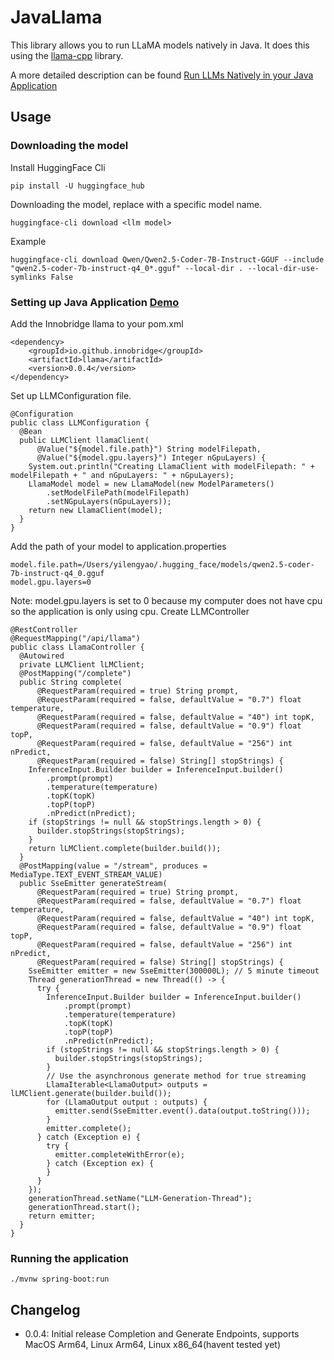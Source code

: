 # JavaLlama
This library allows you to run LLaMA models natively in Java.
It does this using the [llama-cpp](https://github.com/ggerganov/llama.cpp) library.

A more detailed description can be found [Run LLMs Natively in your Java Application
](https://www.linkedin.com/pulse/run-llms-natively-your-java-application-yi-leng-yao-brpnc/?trackingId=4WCES9EnTHGkGd7U%2FZt12w%3D%3D)

## Usage

### Downloading the model
Install HuggingFace Cli

```
pip install -U huggingface_hub
```

Downloading the model, replace <llm model> with a specific model name.

```
huggingface-cli download <llm model>
```

Example

```
huggingface-cli download Qwen/Qwen2.5-Coder-7B-Instruct-GGUF --include "qwen2.5-coder-7b-instruct-q4_0*.gguf" --local-dir . --local-dir-use-symlinks False
```

### Setting up Java Application [Demo](https://github.com/InnoBridge/JavaLlamaDemo)
Add the Innobridge llama to your pom.xml

```
<dependency>
    <groupId>io.github.innobridge</groupId>
    <artifactId>llama</artifactId>
    <version>0.0.4</version>
</dependency>
```

Set up LLMConfiguration file.

```
@Configuration
public class LLMConfiguration {
  @Bean
  public LLMClient llamaClient(
      @Value("${model.file.path}") String modelFilepath,
      @Value("${model.gpu.layers}") Integer nGpuLayers) {
    System.out.println("Creating LlamaClient with modelFilepath: " + modelFilepath + " and nGpuLayers: " + nGpuLayers);
    LlamaModel model = new LlamaModel(new ModelParameters()
        .setModelFilePath(modelFilepath)
        .setNGpuLayers(nGpuLayers));
    return new LlamaClient(model);
  }
}
```

Add the path of your model to application.properties
```
model.file.path=/Users/yilengyao/.hugging_face/models/qwen2.5-coder-7b-instruct-q4_0.gguf
model.gpu.layers=0
```

Note: model.gpu.layers is set to 0 because my computer does not have cpu so the application is only using cpu.
Create LLMController

```
@RestController
@RequestMapping("/api/llama")
public class LlamaController {
  @Autowired
  private LLMClient lLMClient;
  @PostMapping("/complete")
  public String complete(
      @RequestParam(required = true) String prompt,
      @RequestParam(required = false, defaultValue = "0.7") float temperature,
      @RequestParam(required = false, defaultValue = "40") int topK,
      @RequestParam(required = false, defaultValue = "0.9") float topP,
      @RequestParam(required = false, defaultValue = "256") int nPredict,
      @RequestParam(required = false) String[] stopStrings) {
    InferenceInput.Builder builder = InferenceInput.builder()
        .prompt(prompt)
        .temperature(temperature)
        .topK(topK)
        .topP(topP)
        .nPredict(nPredict);
    if (stopStrings != null && stopStrings.length > 0) {
      builder.stopStrings(stopStrings);
    }
    return lLMClient.complete(builder.build());
  }
  @PostMapping(value = "/stream", produces = MediaType.TEXT_EVENT_STREAM_VALUE)
  public SseEmitter generateStream(
      @RequestParam(required = true) String prompt,
      @RequestParam(required = false, defaultValue = "0.7") float temperature,
      @RequestParam(required = false, defaultValue = "40") int topK,
      @RequestParam(required = false, defaultValue = "0.9") float topP,
      @RequestParam(required = false, defaultValue = "256") int nPredict,
      @RequestParam(required = false) String[] stopStrings) {
    SseEmitter emitter = new SseEmitter(300000L); // 5 minute timeout
    Thread generationThread = new Thread(() -> {
      try {
        InferenceInput.Builder builder = InferenceInput.builder()
            .prompt(prompt)
            .temperature(temperature)
            .topK(topK)
            .topP(topP)
            .nPredict(nPredict);
        if (stopStrings != null && stopStrings.length > 0) {
          builder.stopStrings(stopStrings);
        }
        // Use the asynchronous generate method for true streaming
        LlamaIterable<LlamaOutput> outputs = lLMClient.generate(builder.build());
        for (LlamaOutput output : outputs) {
          emitter.send(SseEmitter.event().data(output.toString()));
        }
        emitter.complete();
      } catch (Exception e) {
        try {
          emitter.completeWithError(e);
        } catch (Exception ex) {
        }
      }
    });
    generationThread.setName("LLM-Generation-Thread");
    generationThread.start();
    return emitter;
  }
}
```

### Running the application
```
./mvnw spring-boot:run
```

## Changelog
- 0.0.4: Initial release Completion and Generate Endpoints, supports MacOS Arm64, Linux Arm64, Linux x86_64(havent tested yet)